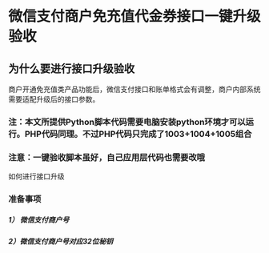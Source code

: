# 微信支付商户免充值代金券接口一键升级验收
## 为什么要进行接口升级验收
商户开通免充值类产品功能后，微信支付接口和账单格式会有调整，商户内部系统需要适配升级后的接口参数。
### 注：本文所提供Python脚本代码需要电脑安装python环境才可以运行。PHP代码同理。不过PHP代码只完成了1003+1004+1005组合
### 注意：一键验收脚本虽好，自己应用层代码也需要改哦
如何进行接口升级
### 准备事项
##### 1） 微信支付商户号
##### 2）微信支付商户号对应32位秘钥

